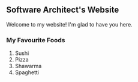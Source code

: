 ## Software Architect's Website

Welcome to my website! I'm glad to have you here.

### My Favourite Foods

1. Sushi
2. Pizza
3. Shawarma
4. Spaghetti
